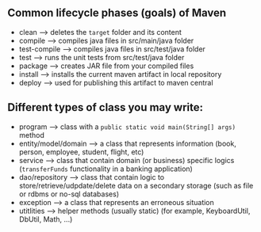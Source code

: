 ## Common lifecycle phases (goals) of Maven

- clean --> deletes the `target` folder and its content
- compile --> compiles java files in src/main/java folder
- test-compile --> compiles java files in src/test/java folder
- test --> runs the unit tests from src/test/java folder
- package --> creates JAR file from your compiled files
- install --> installs the current maven artifact in local repository
- deploy --> used for publishing this artifact to maven central

## Different types of class you may write:

- program --> class with a `public static void main(String[] args)` method
- entity/model/domain --> a class that represents information (book, person, employee, student, flight, etc)
- service --> class that contain domain (or business) specific logics (`transferFunds` functionality in a banking application)
- dao/repository --> class that contain logic to store/retrieve/udpdate/delete data on a secondary storage (such as file or rdbms or no-sql databases)
- exception --> a class that represents an erroneous situation
- utitlities --> helper methods (usually static) (for example, KeyboardUtil, DbUtil, Math, ...)
